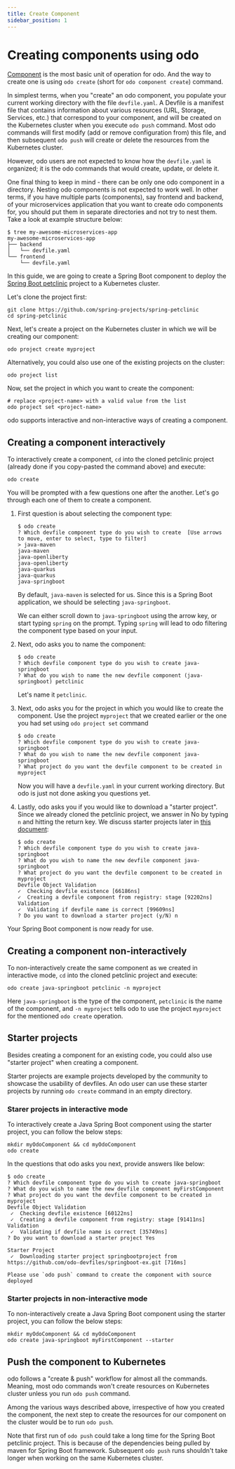 ```yaml
---
title: Create Component
sidebar_position: 1
---
```

# Creating components using odo

[Component](../getting-started/basics#component) is the most basic unit of operation for odo. And the way to create one is using `odo create` (short for `odo component create`) command.

In simplest terms, when you "create" an odo component, you populate your current working directory with the file `devfile.yaml`. A Devfile is a manifest file that contains information about various resources (URL, Storage, Services, etc.) that correspond to your component, and will be created on the Kubernetes cluster when you execute `odo push` command. Most odo commands will first modify (add or remove configuration from) this file, and then subsequent `odo push` will create or delete the resources from the Kubernetes cluster.

However, odo users are not expected to know how the `devfile.yaml` is organized; it is the odo commands that would create, update, or delete it.

One final thing to keep in mind - there can be only one odo component in a directory. Nesting odo components is not expected to work well. In other terms, if you have multiple parts (components), say frontend and backend, of your microservices application that you want to create odo components for, you should put them in separate directories and not try to nest them. Take a look at example structure below:
```shell
$ tree my-awesome-microservices-app 
my-awesome-microservices-app
├── backend
│   └── devfile.yaml
└── frontend
    └── devfile.yaml
```
In this guide, we are going to create a Spring Boot component to deploy the [Spring Boot petclinic](https://github.com/spring-projects/spring-petclinic) project to a Kubernetes cluster.

Let's clone the project first:
```shell
git clone https://github.com/spring-projects/spring-petclinic
cd spring-petclinic
```

Next, let's create a project <!-- add link to project command reference here --> on the Kubernetes cluster in which we will be creating our component:
```shell
odo project create myproject
```
Alternatively, you could also use one of the existing projects on the cluster:
```shell
odo project list
```
Now, set the project in which you want to create the component:
```shell
# replace <project-name> with a valid value from the list
odo project set <project-name>
```

odo supports interactive and non-interactive ways of creating a component.

## Creating a component interactively

To interactively create a component, `cd` into the cloned petclinic project (already done if you copy-pasted the command above) and execute:
```shell
odo create
```
You will be prompted with a few questions one after the another. Let's go through each one of them to create a component.

1. First question is about selecting the component type:
    ```shell
    $ odo create
    ? Which devfile component type do you wish to create  [Use arrows to move, enter to select, type to filter]
    > java-maven
    java-maven
    java-openliberty
    java-openliberty
    java-quarkus
    java-quarkus
    java-springboot
    ```
   By default, `java-maven` is selected for us. Since this is a Spring Boot application, we should be selecting `java-springboot`. 

    We can either scroll down to `java-springboot` using the arrow key, or start typing `spring` on the prompt. Typing `spring` will lead to odo filtering the component type based on your input.

2. Next, odo asks you to name the component:
    ```shell
    $ odo create                
    ? Which devfile component type do you wish to create java-springboot
    ? What do you wish to name the new devfile component (java-springboot) petclinic
    ```
    Let's name it `petclinic`.

3. Next, odo asks you for the project in which you would like to create the component. Use the project `myproject` that we created earlier or the one you had set using `odo project set` command
   ```shell
   $ odo create
   ? Which devfile component type do you wish to create java-springboot
   ? What do you wish to name the new devfile component java-springboot
   ? What project do you want the devfile component to be created in myproject
   ```
   Now you will have a `devfile.yaml` in your current working directory. But odo is just not done asking you questions yet.
4. Lastly, odo asks you if you would like to download a "starter project". Since we already cloned the petclinic project, we answer in No by typing `n` and hitting the return key. We discuss starter projects later in [this document](#starter-projects):
   ```shell
   $ odo create
   ? Which devfile component type do you wish to create java-springboot
   ? What do you wish to name the new devfile component java-springboot
   ? What project do you want the devfile component to be created in myproject
   Devfile Object Validation
   ✓  Checking devfile existence [66186ns]
   ✓  Creating a devfile component from registry: stage [92202ns]
   Validation
   ✓  Validating if devfile name is correct [99609ns]
   ? Do you want to download a starter project (y/N) n
   ```
   
Your Spring Boot component is now ready for use.

## Creating a component non-interactively

To non-interactively create the same component as we created in interactive mode, `cd` into the cloned petclinic project and execute:
```shell
odo create java-springboot petclinic -n myproject
```
Here `java-springboot` is the type of the component, `petclinic` is the name of the component, and `-n myproject` tells odo to use the project `myproject` for the mentioned `odo create` operation.

## Starter projects

Besides creating a component for an existing code, you could also use "starter project" when creating a component.

Starter projects are example projects developed by the community to showcase the usability of devfiles. An odo user can use these starter projects by running `odo create` command in an empty directory.

### Starer projects in interactive mode

To interactively create a Java Spring Boot component using the starter project, you can follow the below steps:
```shell
mkdir myOdoComponent && cd myOdoComponent
odo create
```
In the questions that odo asks you next, provide answers like below:
```shell
$ odo create
? Which devfile component type do you wish to create java-springboot
? What do you wish to name the new devfile component myFirstComponent
? What project do you want the devfile component to be created in myproject
Devfile Object Validation
 ✓  Checking devfile existence [60122ns]
 ✓  Creating a devfile component from registry: stage [91411ns]
Validation
 ✓  Validating if devfile name is correct [35749ns]
? Do you want to download a starter project Yes

Starter Project
 ✓  Downloading starter project springbootproject from https://github.com/odo-devfiles/springboot-ex.git [716ms]

Please use `odo push` command to create the component with source deployed
```

### Starter projects in non-interactive mode

To non-interactively create a Java Spring Boot component using the starter project, you can follow the below steps:
```shell
mkdir myOdoComponent && cd myOdoComponent
odo create java-springboot myFirstComponent --starter
```

## Push the component to Kubernetes

odo follows a "create & push" workflow for almost all the commands. Meaning, most odo commands won't create resources on Kubernetes cluster unless you run `odo push` command.

Among the various ways described above, irrespective of how you created the component, the next step to create the resources for our component on the cluster would be to run `odo push`.

Note that first run of `odo push` could take a long time for the Spring Boot petclinic project. This is because of the dependencies being pulled by maven for Spring Boot framework. Subsequent `odo push` runs shouldn't take longer when working on the same Kubernetes cluster. 